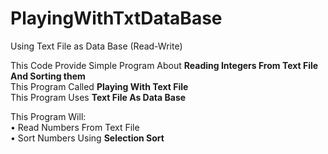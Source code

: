 # PlayingWithTxtDataBase
Using Text File as Data Base (Read-Write)

This Code Provide Simple Program About **Reading Integers From Text File And Sorting them**  
This Program Called **Playing With Text File**  
This Program Uses **Text File As Data Base**  
  
This Program Will:  
• Read Numbers From Text File  
• Sort Numbers Using **Selection Sort**
